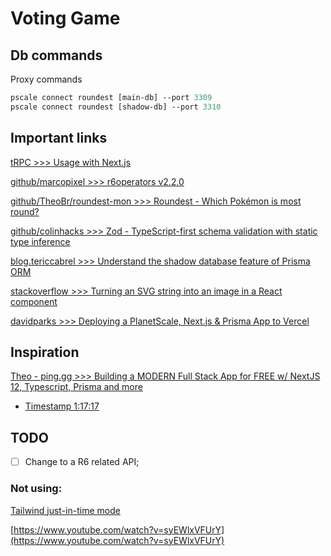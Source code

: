 # Voting Game

## Db commands

Proxy commands

```ps
pscale connect roundest [main-db] --port 3309
pscale connect roundest [shadow-db] --port 3310
```

## Important links

[tRPC >>> Usage with Next.js](https://trpc.io/docs/nextjs)

[github/marcopixel >>> r6operators v2.2.0](https://github.com/marcopixel/r6operators)

[github/TheoBr/roundest-mon >>> Roundest - Which Pokémon is most round?](https://github.com/TheoBr/roundest-mon)

[github/colinhacks >>> Zod - TypeScript-first schema validation with static type inference](https://github.com/colinhacks/zod)

[blog.tericcabrel >>> Understand the shadow database feature of Prisma ORM](https://blog.tericcabrel.com/understand-the-shadow-database-feature-prisma/)

[stackoverflow >>> Turning an SVG string into an image in a React component](https://stackoverflow.com/questions/44900569/turning-an-svg-string-into-an-image-in-a-react-component)

[davidparks >>> Deploying a PlanetScale, Next.js & Prisma App to Vercel](https://davidparks.dev/blog/planetscale-deployment-with-prisma/#deploying)

## Inspiration

[Theo - ping․gg >>> Building a MODERN Full Stack App for FREE w/ NextJS 12, Typescript, Prisma and more](https://www.youtube.com/watch?v=PKy2lYEnhgs)

- [Timestamp 1:17:17](https://youtu.be/PKy2lYEnhgs?t=4637)

## TODO

- [ ] Change to a R6 related API;

### Not using:

[Tailwind just-in-time mode](https://v2.tailwindcss.com/docs/just-in-time-mode)

[https://www.youtube.com/watch?v=syEWlxVFUrY](https://www.youtube.com/watch?v=syEWlxVFUrY)
